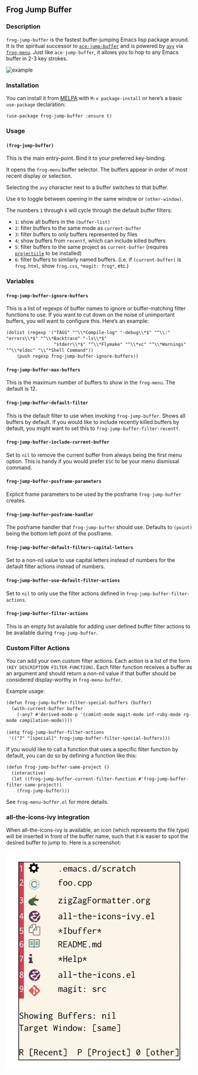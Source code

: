 ## Frog Jump Buffer

### Description

`frog-jump-buffer` is the fastest buffer-jumping Emacs lisp package
around. It is the spiritual successor to
[`ace-jump-buffer`](https://github.com/waymondo/ace-jump-buffer) and is
powered by [`avy`](https://github.com/abo-abo/avy) via
[`frog-menu`](https://github.com/clemera/frog-menu). Just like
`ace-jump-buffer`, it allows you to hop to any Emacs buffer in 2-3 key
strokes.

![example](example.gif)

### Installation

You can install it from [MELPA](http://melpa.org/) with `M-x package-install` or here’s a basic `use-package` declaration:

```emacs-lisp
(use-package frog-jump-buffer :ensure t)
```

### Usage

#### `(frog-jump-buffer)`

This is the main entry-point. Bind it to your preferred key-binding.

It opens the `frog-menu` buffer selector. The buffers appear in order
of most recent display or selection.

Selecting the `avy` character next to a buffer switches to that
buffer.

Use `0` to toggle between opening in the same window or
`(other-window)`.

The numbers `1` through `6` will cycle through the default buffer filters:

- `1`: show all buffers in the `(buffer-list)`
- `2`: filter buffers to the same mode as `current-buffer`
- `3`: filter buffers to only buffers represented by files
- `4`: show buffers from `recentf`, which can include killed buffers
- `5`: filter buffers to the same project as `current-buffer` (requires
  [`projectiile`](https://github.com/bbatsov/projectile) to be installed)
- `6`: filter buffers to similarly named buffers. (i.e. if `(current-buffer)` is `frog.html`, show
  `frog.css`, `*magit: frog*`, etc.)

### Variables

#### `frog-jump-buffer-ignore-buffers`

This is a list of regexps of buffer names to ignore or buffer-matching
filter functions to use. If you want to cut down on the noise of unimportant buffers, you will
want to configure this. Here’s an example:

```emacs-lisp
(dolist (regexp '("TAGS" "^\\*Compile-log" "-debug\\*$" "^\\:" "errors\\*$" "^\\*Backtrace" "-ls\\*$"
                  "stderr\\*$" "^\\*Flymake" "^\\*vc" "^\\*Warnings" "^\\*eldoc" "\\^*Shell Command"))
    (push regexp frog-jump-buffer-ignore-buffers))
```

#### `frog-jump-buffer-max-buffers`

This is the maximum number of buffers to show in the `frog-menu`. The
default is 12.

#### `frog-jump-buffer-default-filter`

This is the default filter to use when invoking `frog-jump-buffer`. Shows all buffers by default. If
you would like to include recently killed buffers by default, you might want to set this to
`frog-jump-buffer-filter-recentf`.

#### `frog-jump-buffer-include-current-buffer`

Set to `nil` to remove the current buffer from always being the first menu option. This is handy if
you would prefer `ESC` to be your menu dismissal command.

#### `frog-jump-buffer-posframe-parameters`

Explicit frame parameters to be used by the posframe `frog-jump-buffer` creates.

#### `frog-jump-buffer-posframe-handler`

The posframe handler that `frog-jump-buffer` should use. Defaults to `(point)` being the bottom left
point of the posframe.

#### `frog-jump-buffer-default-filters-capital-letters`

Set to a non-nil value to use capital letters instead of numbers for the default filter actions
instead of numbers.

#### `frog-jump-buffer-use-default-filter-actions`

Set to `nil` to only use the filter actions defined in `frog-jump-buffer-filter-actions`.

#### `frog-jump-buffer-filter-actions`

This is an empty list available for adding user defined buffer filter actions to be available during
`frog-jump-buffer`.

### Custom Filter Actions

You can add your own custom filter actions. Each action is a list of the form `(KEY DESCRIPTION FILTER-FUNCTION)`. Each filter function receives a buffer as an argument and should return a non-nil
value if that buffer should be considered display-worthy in `frog-menu-buffer`.

Example usage:

```emacs-lisp
(defun frog-jump-buffer-filter-special-buffers (buffer)
  (with-current-buffer buffer
    (-any? #'derived-mode-p '(comint-mode magit-mode inf-ruby-mode rg-mode compilation-mode))))

(setq frog-jump-buffer-filter-actions
 '(("7" "[special]" frog-jump-buffer-filter-special-buffers)))
```

If you would like to call a function that uses a specific filter
function by default, you can do so by defining a function like this:

```emacs-lisp
(defun frog-jump-buffer-same-project ()
  (interactive)
  (let ((frog-jump-buffer-current-filter-function #'frog-jump-buffer-filter-same-project))
    (frog-jump-buffer)))
```

See `frog-menu-buffer.el` for more details.

### all-the-icons-ivy integration

When all-the-icons-ivy is available, an icon (which represents the
file type) will be inserted in front of the buffer name, such that it
is easier to spot the desired buffer to jump to. Here is a screenshot:

![withIcon](withIcon.png)
